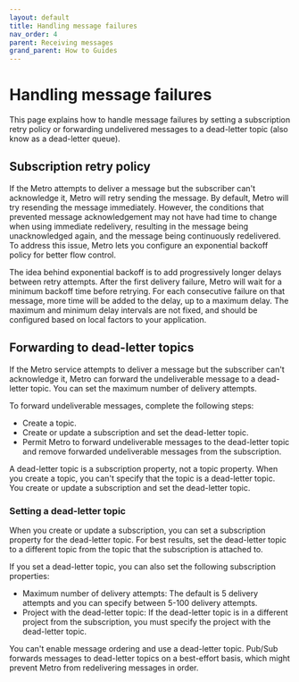 ```yaml
---
layout: default
title: Handling message failures
nav_order: 4
parent: Receiving messages
grand_parent: How to Guides
---
```


# Handling message failures
This page explains how to handle message failures by setting a subscription retry policy or forwarding undelivered messages to a dead-letter topic (also know as a dead-letter queue).

## Subscription retry policy
If the Metro attempts to deliver a message but the subscriber can't acknowledge it, Metro will retry sending the message. By default, Metro will try resending the message immediately. However, the conditions that prevented message acknowledgement may not have had time to change when using immediate redelivery, resulting in the message being unacknowledged again, and the message being continuously redelivered. To address this issue, Metro lets you configure an exponential backoff policy for better flow control.

The idea behind exponential backoff is to add progressively longer delays between retry attempts. After the first delivery failure, Metro will wait for a minimum backoff time before retrying. For each consecutive failure on that message, more time will be added to the delay, up to a maximum delay. The maximum and minimum delay intervals are not fixed, and should be configured based on local factors to your application.

## Forwarding to dead-letter topics

If the Metro service attempts to deliver a message but the subscriber can't acknowledge it, Metro can forward the undeliverable message to a dead-letter topic. You can set the maximum number of delivery attempts.

To forward undeliverable messages, complete the following steps:

* Create a topic.
* Create or update a subscription and set the dead-letter topic.
* Permit Metro to forward undeliverable messages to the dead-letter topic and remove forwarded undeliverable messages from the subscription.

A dead-letter topic is a subscription property, not a topic property. When you create a topic, you can't specify that the topic is a dead-letter topic. You create or update a subscription and set the dead-letter topic.

### Setting a dead-letter topic

When you create or update a subscription, you can set a subscription property for the dead-letter topic. For best results, set the dead-letter topic to a different topic from the topic that the subscription is attached to.

If you set a dead-letter topic, you can also set the following subscription properties:

* Maximum number of delivery attempts: The default is 5 delivery attempts and you can specify between 5-100 delivery attempts.
* Project with the dead-letter topic: If the dead-letter topic is in a different project from the subscription, you must specify the project with the dead-letter topic.

You can't enable message ordering and use a dead-letter topic. Pub/Sub forwards messages to dead-letter topics on a best-effort basis, which might prevent Metro from redelivering messages in order.
